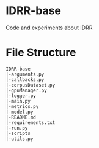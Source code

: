# IDRR-base

Code and experiments about IDRR

# File Structure

```
IDRR-base
|-arguments.py
|-callbacks.py
|-corpusDataset.py
|-gpuManager.py
|-logger.py
|-main.py
|-metrics.py
|-model.py
|-README.md
|-requirements.txt
|-run.py
|-scripts
|-utils.py

```
